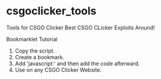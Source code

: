 # csgoclicker_tools
Tools for CSGO Clicker
Best CSGO CLicker Exploits Around!

Bookmarklet Tutorial

1. Copy the script.
2. Create a bookmark.
3. Add 'javascript:' and then add the code afterward.
4. Use on any CSGO Clicker Website.

